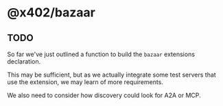 # @x402/bazaar

## TODO

So far we've just outlined a function to build the `bazaar` extensions declaration.

This may be sufficient, but as we actually integrate some test servers that use the extension, we may learn of more requirements.

We also need to consider how discovery could look for A2A or MCP.